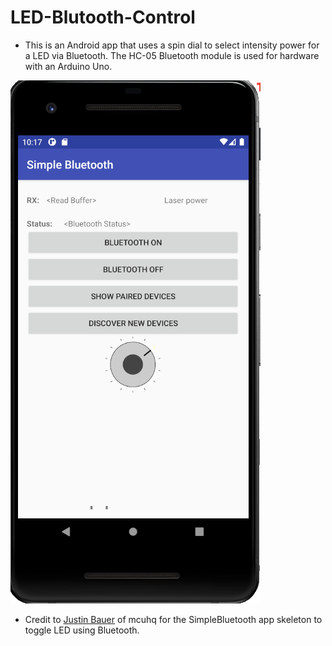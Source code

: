# LED-Blutooth-Control
- This is an Android app that uses a spin dial to select intensity power for a LED via Bluetooth. The HC-05 Bluetooth module is used for hardware with an Arduino Uno.

![preview](images/LED-Bluetooth-app-screenshot.PNG)

- Credit to [Justin Bauer](http://mcuhq.com/27/simple-android-bluetooth-application-with-arduino-example) of mcuhq for the SimpleBluetooth app skeleton to toggle LED using Bluetooth. 
